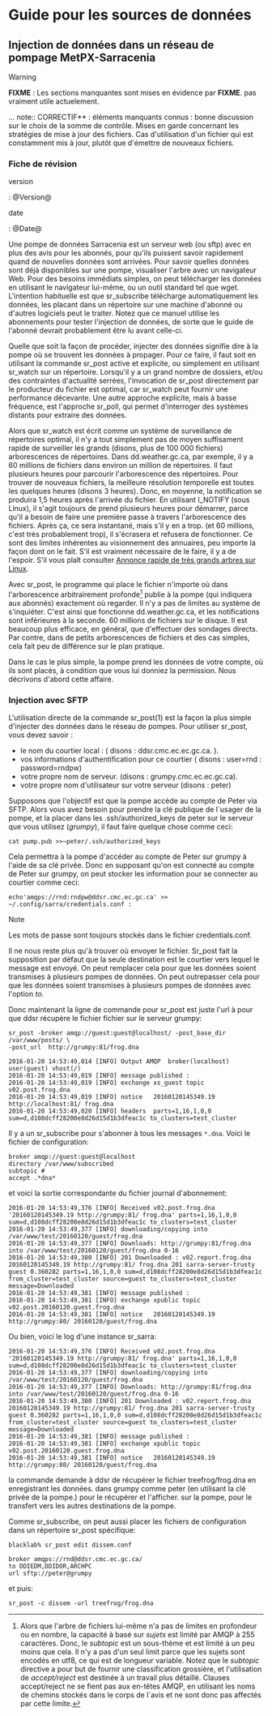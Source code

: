 Guide pour les sources de données
=================================

Injection de données dans un réseau de pompage MetPX-Sarracenia
---------------------------------------------------------------

Warning

**FIXME** : Les sections manquantes sont mises en évidence par
**FIXME**. pas vraiment utile actuelement.

... note:: CORRECTIF\*\* : éléments manquants connus : bonne discussion
sur le choix de la somme de contrôle. Mises en garde concernant les
stratégies de mise à jour des fichiers. Cas d'utilisation d'un fichier
qui est constamment mis à jour, plutôt que d'émettre de nouveaux
fichiers.

### Fiche de révision

version

:   @Version@

date

:   @Date@

Une pompe de données Sarracenia est un serveur web (ou sftp) avec en
plus des avis pour les abonnés, pour qu'ils puissent savoir rapidement
quand de nouvelles données sont arrivées. Pour savoir quelles données
sont déjà disponibles sur une pompe, visualiser l'arbre avec un
navigateur Web. Pour des besoins immédiats simples, on peut télécharger
les données en utilisant le navigateur lui-même, ou un outil standard
tel que wget. L'intention habituelle est que sr\_subscribe télécharge
automatiquement les données, les placant dans un répertoire sur une
machine d'abonné ou d'autres logiciels peut le traiter. Notez que ce
manuel utilise les abonnements pour tester l'injection de données, de
sorte que le guide de l'abonné devrait probablement être lu avant
celle-ci.

Quelle que soit la façon de procéder, injecter des données signifie dire
à la pompe où se trouvent les données à propager. Pour ce faire, il faut
soit en utilisant la commande sr\_post active et explicite, ou
simplement en utilisant sr\_watch sur un répertoire. Lorsqu'il y a un
grand nombre de dossiers, et/ou des contraintes d'actualité serrées,
l'invocation de sr\_post directement par le producteur du fichier est
optimal, car sr\_watch peut fournir une performance décevante. Une autre
approche explicite, mais à basse fréquence, est l'approche sr\_poll, qui
permet d'interroger des systèmes distants pour extraire des données.

Alors que sr\_watch est écrit comme un système de surveillance de
répertoires optimal, il n'y a tout simplement pas de moyen suffisament
rapide de surveiller les grands (disons, plus de 100 000 fichiers)
arborescences de répertoires. Dans dd.weather.gc.ca, par exemple, il y a
60 millions de fichiers dans environ un million de répertoires. Il faut
plusieurs heures pour parcourir l'arborescence des répertoires. Pour
trouver de nouveaux fichiers, la meilleure résolution temporelle est
toutes les quelques heures (disons 3 heures). Donc, en moyenne, la
notification se produira 1,5 heures après l'arrivée du fichier. En
utilisant I\_NOTIFY (sous Linux), il s'agit toujours de prend plusieurs
heures pour démarrer, parce qu'il a besoin de faire une première passe à
travers l'arborescence des fichiers. Après ça, ce sera instantané, mais
s'il y en a trop. (et 60 millions, c'est très probablement trop), il
s'écrasera et refusera de fonctionner. Ce sont des limites inhérentes au
visionnement des annuaires, peu importe la façon dont on le fait. S'il
est vraiment nécessaire de le faire, il y a de l'espoir. S'il vous plaît
consulter [Annonce rapide de très grands arbres sur Linux]().

Avec sr\_post, le programme qui place le fichier n'importe où dans
l'arborescence arbitrairement profonde[^1] publie à la pompe (qui
indiquera aux abonnés) exactement où regarder. Il n'y a pas de limites
au système de s'inquiéter. C'est ainsi que fonctionne dd.weather.gc.ca,
et les notifications sont inférieures à la seconde. 60 millions de
fichiers sur le disque. Il est beaucoup plus efficace, en général, que
d'effectuer des sondages directs. Par contre, dans de petits
arborescences de fichiers et des cas simples, cela fait peu de
différence sur le plan pratique.

Dans le cas le plus simple, la pompe prend les données de votre compte,
où ils sont placés, à condition que vous lui donniez la permission. Nous
décrivons d'abord cette affaire.

### Injection avec SFTP

L'utilisation directe de la commande sr\_post(1) est la façon la plus
simple d'injecter des données dans le réseau de pompes. Pour utiliser
sr\_post, vous devez savoir :

-   le nom du courtier local : ( disons : ddsr.cmc.ec.ec.gc.ca. ).
-   vos informations d'authentification pour ce courtier ( disons :
    user=rnd : password=rndpw)
-   votre propre nom de serveur. (disons : grumpy.cmc.ec.ec.gc.ca).
-   votre propre nom d'utilisateur sur votre serveur (disons : peter)

Supposons que l'objectif est que la pompe accède au compte de Peter via
SFTP. Alors vous avez besoin pour prendre la clé publique de l´usager de
la pompe, et la placer dans les .ssh/authorized\_keys de peter sur le
serveur que vous utilisez (*grumpy*), il faut faire quelque chose comme
ceci:

    cat pump.pub >>~peter/.ssh/authorized_keys

Cela permettra à la pompe d'accéder au compte de Peter sur grumpy à
l'aide de sa clé privée. Donc en supposant qu'on est connecté au compte
de Peter sur grumpy, on peut stocker les information pour se connecter
au courtier comme ceci:

    echo'amqps://rnd:rndpw@ddsr.cmc.ec.gc.ca' >> ~/.config/sarra/credentials.conf :

Note

Les mots de passe sont toujours stockés dans le fichier
credentials.conf.

Il ne nous reste plus qu'à trouver où envoyer le fichier. Sr\_post fait
la supposition par défaut que la seule destination est le courtier vers
lequel le message est envoyé. On peut remplacer cela pour que les
données soient transmises à plusieurs pompes de données. On peut
outrepasser cela pour que les données soient transmises à plusieurs
pompes de données avec l'option *to*.

Donc maintenant la ligne de commande pour sr\_post est juste l'url à
pour que ddsr récupère le fichier fichier sur le serveur grumpy:

    sr_post -broker amqp://guest:guest@localhost/ -post_base_dir /var/www/posts/ \
    -post_url  http://grumpy:81/frog.dna

    2016-01-20 14:53:49,014 [INFO] Output AMQP  broker(localhost) user(guest) vhost(/)
    2016-01-20 14:53:49,019 [INFO] message published :
    2016-01-20 14:53:49,019 [INFO] exchange xs_guest topic v02.post.frog.dna
    2016-01-20 14:53:49,019 [INFO] notice   20160120145349.19 http://localhost:81/ frog.dna
    2016-01-20 14:53:49,020 [INFO] headers  parts=1,16,1,0,0 sum=d,d108dcff28200e8d26d15d1b3dfeac1c to_clusters=test_cluster

Il y a un sr\_subscribe pour s'abonner à tous les messages `*.dna`.
Voici le fichier de configuration:

    broker amqp://guest:guest@localhost
    directory /var/www/subscribed
    subtopic #
    accept .*dna*

et voici la sortie correspondante du fichier journal d'abonnement:

    2016-01-20 14:53:49,376 [INFO] Received v02.post.frog.dna '20160120145349.19 http://grumpy:81/ frog.dna' parts=1,16,1,0,0 sum=d,d108dcff28200e8d26d15d1b3dfeac1c to_clusters=test_cluster
    2016-01-20 14:53:49,377 [INFO] downloading/copying into /var/www/test/20160120/guest/frog.dna
    2016-01-20 14:53:49,377 [INFO] Downloads: http://grumpy:81/frog.dna  into /var/www/test/20160120/guest/frog.dna 0-16
    2016-01-20 14:53:49,380 [INFO] 201 Downloaded : v02.report.frog.dna 20160120145349.19 http://grumpy:81/ frog.dna 201 sarra-server-trusty guest 0.360282 parts=1,16,1,0,0 sum=d,d108dcff28200e8d26d15d1b3dfeac1c from_cluster=test_cluster source=guest to_clusters=test_cluster message=Downloaded
    2016-01-20 14:53:49,381 [INFO] message published :
    2016-01-20 14:53:49,381 [INFO] exchange xpublic topic v02.post.20160120.guest.frog.dna
    2016-01-20 14:53:49,381 [INFO] notice   20160120145349.19 http://grumpy:80/ 20160120/guest/frog.dna

Ou bien, voici le log d'une instance sr\_sarra:

    2016-01-20 14:53:49,376 [INFO] Received v02.post.frog.dna '20160120145349.19 http://grumpy:81/ frog.dna' parts=1,16,1,0,0 sum=d,d108dcff28200e8d26d15d1b3dfeac1c to_clusters=test_cluster
    2016-01-20 14:53:49,377 [INFO] downloading/copying into /var/www/test/20160120/guest/frog.dna
    2016-01-20 14:53:49,377 [INFO] Downloads: http://grumpy:81/frog.dna  into /var/www/test/20160120/guest/frog.dna 0-16
    2016-01-20 14:53:49,380 [INFO] 201 Downloaded : v02.report.frog.dna 20160120145349.19 http://grumpy:81/ frog.dna 201 sarra-server-trusty guest 0.360282 parts=1,16,1,0,0 sum=d,d108dcff28200e8d26d15d1b3dfeac1c from_cluster=test_cluster source=guest to_clusters=test_cluster message=Downloaded
    2016-01-20 14:53:49,381 [INFO] message published :
    2016-01-20 14:53:49,381 [INFO] exchange xpublic topic v02.post.20160120.guest.frog.dna
    2016-01-20 14:53:49,381 [INFO] notice   20160120145349.19 http://grumpy:80/ 20160120/guest/frog.dna

la commande demande à ddsr de récupérer le fichier treefrog/frog.dna en
enregistrant les données. dans grumpy comme peter (en utilisant la clé
privée de la pompe.) pour le récupérer et l'afficher. sur la pompe, pour
le transfert vers les autres destinations de la pompe.

Comme sr\_subscribe, on peut aussi placer les fichiers de configuration
dans un répertoire sr\_post spécifique:

    blacklab% sr_post edit dissem.conf

    broker amqps://rnd@ddsr.cmc.ec.gc.ca/
    to DDIEDM,DDIDOR,ARCHPC
    url sftp://peter@grumpy

et puis:

    sr_post -c dissem -url treefrog/frog.dna

[^1]: Alors que l'arbre de fichiers lui-même n'a pas de limites en
    profondeur ou en nombre, la capacité à basé sur *sujets* est limité
    par AMQP à 255 caractères. Donc, le *subtopic* est un sous-thème et
    est limité à un peu moins que cela. Il n'y a pas d'un seul limit
    parce que les sujets sont encodés en utf8, ce qui est de longueur
    variable. Notez que le *subtopic* directive a pour but de fournir
    une classification grossière, et l'utilisation de *accept/reject*
    est destinée à un travail plus détaillé. Clauses accept/reject ne se
    fient pas aux en-têtes AMQP, en utilisant les noms de chemins
    stockés dans le corps de l´avis et ne sont donc pas affectés par
    cette limite.
